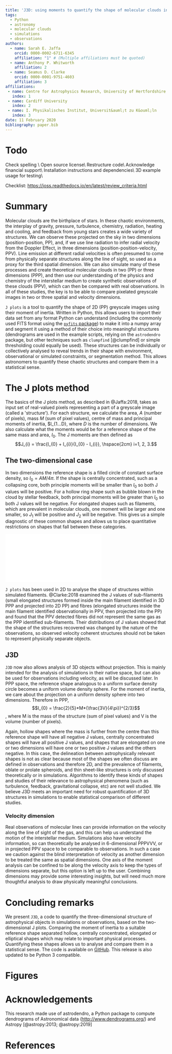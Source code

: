 ```yaml
---
title: 'J3D: using moments to quantify the shape of molecular clouds in 3D'
tags:
  - Python
  - astronomy
  - molecular clouds
  - simulations
  - observations
authors:
  - name: Sarah E. Jaffa
    orcid: 0000-0002-6711-6345
    affiliation: "1" # (Multiple affiliations must be quoted)
  - name: Anthony P. Whitworth
    affiliation: 2
  - name: Seamus D. Clarke
    orcid: 0000-0001-9751-4603
    affiliation: 3
affiliations:
 - name: Centre for Astrophysics Research, University of Hertfordshire
   index: 1
 - name: Cardiff University
   index: 2
 - name: I. Physikalisches Institut, Universit&auml;t zu K&ouml;ln
   index: 3
date: 11 February 2020
bibliography: paper.bib
---
```

# Todo

Check spelling \\
Open source license\\
Restructure code\\
Acknowledge financial support\\
Installation instructions and dependencies\\
3D example usage for testing\\

Checklist: https://joss.readthedocs.io/en/latest/review_criteria.html

# Summary

Molecular clouds are the birthplace of stars. In these chaotic environments, the interplay of gravity, pressure, turbulence, chemistry, radiation, heating and cooling, and feedback from young stars creates a wide variety of structures. We can observe these projected on the sky in two dimensions (position-position, PP), and, if we use line radiation to infer radial velocity from the Doppler Effect, in three dimensions (position-position-velocity, PPV). Line emission at different radial velocities is often presumed to come from physically separate structures along the line of sight, so used as a proxy for the third spatial dimension. We can also simulate many of these processes and create theoretical molecular clouds in two (PP) or three dimensions (PPP), and then use our understanding of the physics and chemistry of the interstellar medium to create synthetic observations of these clouds (PPV), which can then be compared with real observations. In all of these studies, the key is to be able to compare pixelated greyscale images in two or three spatial and velocity dimensions.

``J plots`` is a tool to quantify the shape of 2D (PP) greyscale images using their moment of inertia. Written in Python, this allows users to import their data set from any format Python can understand (including the commonly used FITS format using the [``pyfits`` package](https://pyfits.readthedocs.io/en/latest/)) to make it into a numpy array and segment it using a method of their choice into meaningful structures (dendrograms are used in the example scripts, relying on the ``astrodendro`` package, but other techniques such as ``clumpfind`` [@clumpfind] or simple thresholding could equally be used). These structures can be individually or collectively analysed to reveal trends in their shape with environment, observational or simulated constraints, or segmentation method. This allows astronomers to quantify these chaotic structures and compare them in a statistical sense.

# The J plots method

The basics of the J plots method, as described in @Jaffa:2018, takes as input set of real-valued pixels representing a part of a greyscale image (called a 'structure'). For each structure, we calculate the area, $A$ (number of pixels), mass $M$ (sum of pixel values), centre of mass and principal moments of inertia, $I_{1...D}, where $D$ is the number of dimensions. We also calculate what the moments would be for a reference shape of the same mass and area, $I_{0}$. The J moments are then defined as
$$J_{i} = \frac{I_{0} + I_{i}}{I_{0} - I_{i}}, \hspace{2cm} i=1, 2, 3.$$

## The two-dimensional case

In two dimensions the reference shape is a filled circle of constant surface density, so $I_{0} = AM/4\pi$. If the shape is centrally concentrated, such as a collapsing core, both principle moments will be smaller than $I_{0}$ so both J values will be positive. For a hollow ring shape such as bubble blown in the cloud by stellar feedback, both principal moments will be greater than $I_{0}$ so both J values will be negative. For elongated shapes such as filaments, which are prevalent in molecular clouds, one moment will be larger and one smaller, so $J_{1}$ will be positive and $J_{2}$ will be negative. This gives us a simple diagnostic of these common shapes and allows us to place quantitative restrictions on shapes that fall between these categories.

![Proof of concept of 2D J plots. The J values of several simple shapes are plotted, representing morphologies observed in molecular clouds. This demonstrates that distinct categories of shape are distributed in different regions on the J plot.](docs/proof.pdf)

``J plots`` has been used in 2D to analyse the shape of structures within simulated filaments. @Clarke:2018 examined the J values of sub-filaments (small elongated structures formed inside the main filament identified in 3D PPP and projected into 2D PP) and fibres (elongated structures inside the main filament identified observationally in PPV, then projected into the PP) and found that the PPV detected fibres did not represent the same gas as the PPP identified sub-filaments. Their distributions of J values showed that the shape of the structures recovered was changed by the nature of the observations, so observed velocity coherent structures should not be taken to represent physically separate objects.

## J3D

``J3D`` now also allows analysis of 3D objects without projection. This is mainly intended for the analysis of simulations in their native space, but can also be used for observations including velocity, as will be discussed later. In PPP space, the reference shape analogous to a uniform surface density circle becomes a uniform volume density sphere. For the moment of inertia, we care about the projection on a uniform density sphere into two dimensions. Therefore in PPP,
$$I_{0} = \frac{2}{5}*M*(\frac{3V}{4\pi})^{2/3}$$,
where M is the mass of the structure (sum of pixel values) and V is the volume (number of pixels).

Again, hollow shapes where the mass is further from the centre than this reference shape will have all negative J values, centrally concentrated shapes will have all positive J values, and shapes that are elongated on one or two dimensions will have one or two positive J values and the others negative. In this case, the delineation between astrophysically relevant shapes is not as clear because most of the shapes we often discuss are defined in observations and therefore 2D, and the prevalence of filaments, oblate or prolate spheroids, and thin sheet-like structures is only discussed theoretically or in simulations. Algorithms to identify these kinds of shapes and studies of their relevance to astrophysical phenomena (such as turbulence, feedback, gravitational collapse, etc) are not well studied. We believe J3D meets an important need for robust quantification of 3D structures in simulations to enable statistical comparison of different studies.


### Velocity dimension 
Real observations of molecular lines can provide information on the velocity along the line of sight of the gas, and this can help us understand the motion of the interstellar medium. Simulations also have velocity information, so can theoretically be analysed in 6-dimensional PPPVVV, or in projected PPV space to be comparable to observations. In such a case we caution against the blind interpretation of velocity as another dimension to be treated the same as spatial dimensions. One axis of the moment analysis can be confined to be along the velocity axis to keep the types of dimensions separate, but this option is left up to the user. Combining dimensions may provide some interesting insights, but will need much more thoughtful analysis to draw physically meaningful conclusions. 

# Concluding remarks

We present ``J3D``, a code to quantify the three-dimensional structure of astrophysical objects in simulations or observations, based on the two-dimensional J plots. Comparing the moment of inertia to a suitable reference shape separated hollow, centrally concentrated, elongated or elliptical shapes which may relate to important physical processes. Quantifying these shapes allows us to analyse and compare them in a statistical sense. The code is available on [GitHub](https://github.com/SJaffa/Jplots). This release is also updated to be Python 3 compatible.

# Figures



# Acknowledgements
This research made use of astrodendro, a Python package to compute dendrograms of Astronomical data (http://www.dendrograms.org/) and Astropy [@astropy:2013; @astropy:2019]


# References

